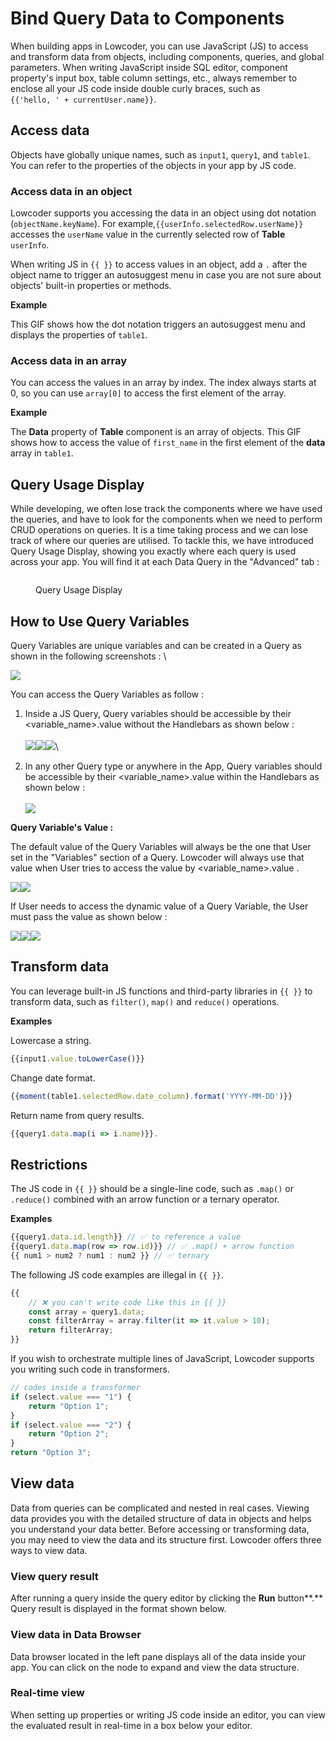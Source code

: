 # Bind Query Data to Components

When building apps in Lowcoder, you can use JavaScript (JS) to access and transform data from objects, including components, queries, and global parameters. When writing JavaScript inside SQL editor, component property's input box, table column settings, etc., always remember to enclose all your JS code inside double curly braces, such as \
`{{'hello, ' + currentUser.name}}`.

## Access data

Objects have globally unique names, such as `input1`, `query1`, and `table1`. You can refer to the properties of the objects in your app by JS code.

### Access data in an object

Lowcoder supports you accessing the data in an object using dot notation (`objectName.keyName`). For example,`{{userInfo.selectedRow.userName}}` accesses the `userName` value in the currently selected row of **Table** `userInfo`.

When writing JS in `{{ }}` to access values in an object, add a `.` after the object name to trigger an autosuggest menu in case you are not sure about objects' built-in properties or methods.

**Example**

This GIF shows how the dot notation triggers an autosuggest menu and displays the properties of `table1`.

### Access data in an array

You can access the values in an array by index. The index always starts at 0, so you can use `array[0]` to access the first element of the array.

**Example**

The **Data** property of **Table** component is an array of objects. This GIF shows how to access the value of `first_name` in the first element of the **data** array in `table1`.

## Query Usage Display

While developing, we often lose track the components where we have used the queries, and have to look for the components when we need to perform CRUD operations on queries. It is a time taking process and we can lose track of where our queries are utilised. To tackle this, we have introduced Query Usage Display, showing you exactly where each query is used across your app. You will find it at each Data Query in the "Advanced" tab :&#x20;

<figure><img src="../../.gitbook/assets/frame_generic_light (1) (2).png" alt=""><figcaption><p>Query Usage Display</p></figcaption></figure>

## How to Use Query Variables

Query Variables are unique variables and can be created in a Query as shown in the following screenshots : \


![](<../../.gitbook/assets/Screenshot 2025-03-05 at 4.53.55 AM.png>)

You can access the Query Variables as follow :&#x20;

1. Inside a JS Query, Query variables should be accessible by their \<variable\_name>.value without the Handlebars as shown below : \
   \
   ![](<../../.gitbook/assets/frame_generic_light (1).png>)![](<../../.gitbook/assets/frame_generic_light (3).png>)![](<../../.gitbook/assets/frame_generic_light (2).png>)\

2. In any other Query type or anywhere in the App, Query variables should be accessible by their \<variable\_name>.value within the Handlebars as shown below : \
   \
   ![](<../../.gitbook/assets/frame_generic_light (4).png>)

**Query Variable's Value :**&#x20;

The default value of the Query Variables will always be the one that User set in the "Variables" section of a Query. Lowcoder will always use that value when User tries to access the value by \<variable\_name>.value .&#x20;

![](<../../.gitbook/assets/frame_generic_light (1).png>)![](<../../.gitbook/assets/frame_generic_light (7).png>)

If User needs to access the dynamic value of a Query Variable, the User must pass the value as shown below :&#x20;

![](<../../.gitbook/assets/frame_generic_light (1).png>)![](<../../.gitbook/assets/frame_generic_light (5).png>)![](<../../.gitbook/assets/frame_generic_light (6).png>)

## Transform data

You can leverage built-in JS functions and third-party libraries in `{{ }}` to transform data, such as `filter()`, `map()` and `reduce()` operations.

**Examples**

Lowercase a string.

```javascript
{{input1.value.toLowerCase()}}
```

Change date format.

```javascript
{{moment(table1.selectedRow.date_column).format('YYYY-MM-DD')}}
```

Return name from query results.

```javascript
{{query1.data.map(i => i.name)}}. 
```

## Restrictions

The JS code in `{{ }}` should be a single-line code, such as `.map()` or `.reduce()` combined with an arrow function or a ternary operator.

**Examples**

```javascript
{{query1.data.id.length}} // ✅ to reference a value
{{query1.data.map(row => row.id)}} // ✅ .map() + arrow function
{{ num1 > num2 ? num1 : num2 }} // ✅ ternary
```

The following JS code examples are illegal in `{{ }}`.

```javascript
{{ 
    // ❌ you can't write code like this in {{ }}
    const array = query1.data;
    const filterArray = array.filter(it => it.value > 10);
    return filterArray; 
}}
```

If you wish to orchestrate multiple lines of JavaScript, Lowcoder supports you writing such code in transformers.

```javascript
// codes inside a transformer
if (select.value === "1") {  
    return "Option 1";
}
if (select.value === "2") {
    return "Option 2";
}
return "Option 3"; 
```

## View data

Data from queries can be complicated and nested in real cases. Viewing data provides you with the detailed structure of data in objects and helps you understand your data better. Before accessing or transforming data, you may need to view the data and its structure first. Lowcoder offers three ways to view data.

### View query result

After running a query inside the query editor by clicking the **Run** button\*\*.\*\* Query result is displayed in the format shown below.

### View data in Data Browser

Data browser located in the left pane displays all of the data inside your app. You can click on the node to expand and view the data structure.

### Real-time view

When setting up properties or writing JS code inside an editor, you can view the evaluated result in real-time in a box below your editor.
